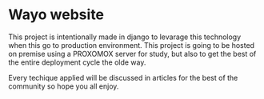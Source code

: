 # Wayo website

This project is intentionally made in django to levarage this technology when this go to production environment. This project is going to be hosted on premise using a PROXOMOX server for study, but also to get the best of the entire deployment cycle the olde way.

Every techique applied will be discussed in articles for the best of the community so hope you all enjoy.
